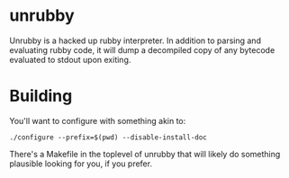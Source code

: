 unrubby
=======

Unrubby is a hacked up rubby interpreter. In addition to parsing and evaluating
rubby code, it will dump a decompiled copy of any bytecode evaluated to stdout
upon exiting.

Building
========

You'll want to configure with something akin to:

    ./configure --prefix=$(pwd) --disable-install-doc

There's a Makefile in the toplevel of unrubby that will likely do something
plausible looking for you, if you prefer.
